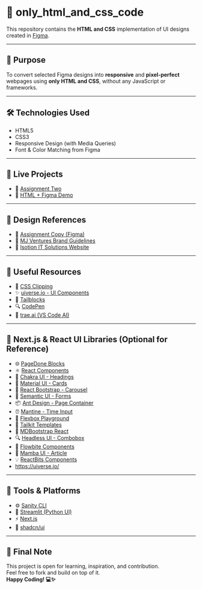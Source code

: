 # 🎨 only_html_and_css_code

This repository contains the **HTML and CSS** implementation of UI designs created in [Figma](https://www.figma.com/design/gaqVv6PO2KXkQCk5ibyw53/Assignment--Copy-?fuid=1136002004941987107).

---

## 🎯 Purpose

To convert selected Figma designs into **responsive** and **pixel-perfect** webpages using **only HTML and CSS**, without any JavaScript or frameworks.

---

## 🛠 Technologies Used

- HTML5  
- CSS3  
- Responsive Design (with Media Queries)  
- Font & Color Matching from Figma

---

## 📁 Live Projects

- 🔗 [Assignment Two](https://assingment-two-sooty.vercel.app/)  
- 🔗 [HTML + Figma Demo](https://htmlfigma.vercel.app/)

---

## 📸 Design References

- 🎨 [Assignment Copy (Figma)](https://www.figma.com/design/gaqVv6PO2KXkQCk5ibyw53/Assignment--Copy-?fuid=1136002004941987107)  
- 🎨 [MJ Ventures Brand Guidelines](https://www.figma.com/design/bz3kRNo5jpbeRvzZMz25wO/MJ-Ventures-Brand-Guidelines--FINAL---Copy---Copy-?node-id=2205-373&p=f&t=UaoRNzEjZk1PxEVj-0)  
- 🎨 [Isotion IT Solutions Website](https://www.figma.com/design/sS3jP7pLWvIqCh3oWmKxsT/Isotion---IT-Solutions-Website?node-id=0-1&p=f&t=WElz4SJd5xItmUEa-0)

---

## 🧰 Useful Resources

- 🎨 [CSS Clipping](https://bennettfeely.com/clippy/)  
- ✨ [uiverse.io - UI Components](http://uiverse.io/)  
- 🧩 [Tailblocks](https://tailblocks.cc/)  
- 🔍 [CodePen](https://codepen.io/your-work)  
- 🤖 [trae.ai (VS Code AI)](https://www.trae.ai/)

---

## 🔧 Next.js & React UI Libraries (Optional for Reference)

- 🌐 [PageDone Blocks](https://pagedone.io/blocks)  
- ⚛️ [React Components](https://reactcomponents.com/?type=components&sortBy=name)  
- 🧱 [Chakra UI - Headings](https://chakra-ui.com/docs/components/heading)  
- 🎨 [Material UI - Cards](https://mui.com/material-ui/react-card/)  
- 📸 [React Bootstrap - Carousel](https://react-bootstrap.netlify.app/docs/components/carousel)  
- 🧾 [Semantic UI - Forms](https://semantic-ui.com/collections/form.html)  
- 📦 [Ant Design - Page Container](https://procomponents.ant.design/en-US/components/page-container#code-demo)  
- ⏰ [Mantine - Time Input](https://mantine.dev/dates/time-input/)  
- 📐 [Flexbox Playground](https://flexboxlabs.netlify.app/)  
- 🎨 [Tailkit Templates](https://tailkit.com/templates)  
- 🌟 [MDBootstrap React](https://mdbootstrap.com/docs/react/)  
- 🔍 [Headless UI - Combobox](https://headlessui.com/react/combobox)  
- 📑 [Flowbite Components](https://flowbite.com/)  
- 📘 [Mamba UI - Article](https://mambaui.com/components/article)  
- 💡 [ReactBits Components](https://www.reactbits.dev/components/)
- https://uiverse.io/

---

## 🧠 Tools & Platforms

- ⚙️ [Sanity CLI](https://sanity.io/)  
- 🧪 [Streamlit (Python UI)](https://streamlit.io/)  
- ⚡ [Next.js](https://nextjs.org)  
- 🧩 [shadcn/ui](https://ui.shadcn.com/)

---

## 🙌 Final Note

This project is open for learning, inspiration, and contribution.  
Feel free to fork and build on top of it.  
**Happy Coding! 💻✨**
